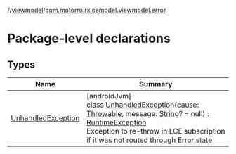 //[viewmodel](../../index.md)/[com.motorro.rxlcemodel.viewmodel.error](index.md)

# Package-level declarations

## Types

| Name | Summary |
|---|---|
| [UnhandledException](-unhandled-exception/index.md) | [androidJvm]<br>class [UnhandledException](-unhandled-exception/index.md)(cause: [Throwable](https://kotlinlang.org/api/latest/jvm/stdlib/kotlin/-throwable/index.html), message: [String](https://kotlinlang.org/api/latest/jvm/stdlib/kotlin/-string/index.html)? = null) : [RuntimeException](https://developer.android.com/reference/kotlin/java/lang/RuntimeException.html)<br>Exception to re-throw in LCE subscription if it was not routed through Error state |
